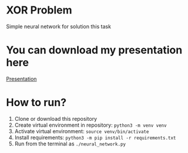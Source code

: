 # XOR Problem
Simple neural network for solution this task

# You can download my presentation here
[Presentation](https://drive.google.com/open?id=1_fcS3YRMI87VyYhcTtmcoMc4GQdNAjFH "Google Drive")

# How to run?
1. Clone or download this repository  
2. Create virtual environment in repository: ```python3 -m venv venv```  
3. Activate virtual environment: ```source venv/bin/activate```  
4. Install requirements: ```python3 -m pip install -r requirements.txt```  
5. Run from the terminal as ```./neural_network.py```  
